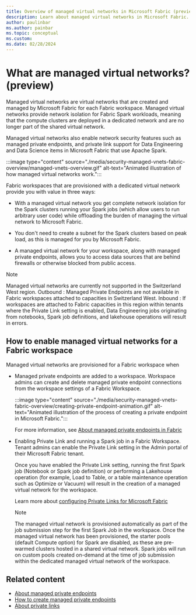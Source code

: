 ```yaml
---
title: Overview of managed virtual networks in Microsoft Fabric (preview)
description: Learn about managed virtual networks in Microsoft Fabric.
author: paulinbar
ms.author: painbar
ms.topic: conceptual
ms.custom:
ms.date: 02/28/2024
---
```


# What are managed virtual networks? (preview)

Managed virtual networks are virtual networks that are created and managed by Microsoft Fabric for each Fabric workspace. Managed virtual networks provide network isolation for Fabric Spark workloads, meaning that the compute clusters are deployed in a dedicated network and are no longer part of the shared virtual network.

Managed virtual networks also enable network security features such as managed private endpoints, and private link support for Data Engineering and Data Science items in Microsoft Fabric that use Apache Spark.

:::image type="content" source="./media/security-managed-vnets-fabric-overview/managed-vnets-overview.gif" alt-text="Animated illustration of how managed virtual networks work.":::

Fabric workspaces that are provisioned with a dedicated virtual network provide you with value in three ways:

* With a managed virtual network you get complete network isolation for the Spark clusters running your Spark jobs (which allow users to run arbitrary user code) while offloading the burden of managing the virtual network to Microsoft Fabric.

* You don't need to create a subnet for the Spark clusters based on peak load, as this is managed for you by Microsoft Fabric.

* A managed virtual network for your workspace, along with managed private endpoints, allows you to access data sources that are behind firewalls or otherwise blocked from public access.

> [!NOTE]
> Managed virtual networks are currently not supported in the Switzerland West region.
> Outbound : Managed Private Endpoints are not available in Fabric workspaces attached to capacities in Switzerland West.
> Inbound : If workspaces are attached to Fabric capacities in this region within tenants where the Private Link setting is enabled, Data Engineering jobs originating from notebooks, Spark job definitions, and lakehouse operations will result in errors.

## How to enable managed virtual networks for a Fabric workspace

Managed virtual networks are provisioned for a Fabric workspace when

* Managed private endpoints are added to a workspace. Workspace admins can create and delete managed private endpoint connections from the workspace settings of a Fabric Workspace.

    :::image type="content" source="./media/security-managed-vnets-fabric-overview/creating-private-endpoint-animation.gif" alt-text="Animated illustration of the process of creating a private endpoint in Microsoft Fabric.":::

    For more information, see [About managed private endpoints in Fabric](./security-managed-private-endpoints-overview.md)

* Enabling Private Link and running a Spark job in a Fabric Workspace. Tenant admins can enable the Private Link setting in the Admin portal of their Microsoft Fabric tenant.

    Once you have enabled the Private Link setting, running the first Spark job (Notebook or Spark job definition) or performing a Lakehouse operation (for example, Load to Table, or a table maintenance operation such as Optimize or Vacuum) will result in the creation of a managed virtual network for the workspace.

    Learn more about [configuring Private Links for Microsoft Fabric](./security-private-links-overview.md)

    > [!NOTE]
    > The managed virtual network is provisioned automatically as part of the job submission step for the first Spark Job in the workspace. Once the managed virtual network has been provisioned, the starter pools (default Compute option) for Spark are disabled, as these are pre-warmed clusters hosted in a shared virtual network. Spark jobs will run on custom pools created on-demand at the time of job submission within the dedicated managed virtual network of the workspace.

## Related content

* [About managed private endpoints](./security-managed-private-endpoints-overview.md)
* [How to create managed private endpoints](./security-managed-private-endpoints-create.md)
* [About private links](./security-private-links-overview.md)
